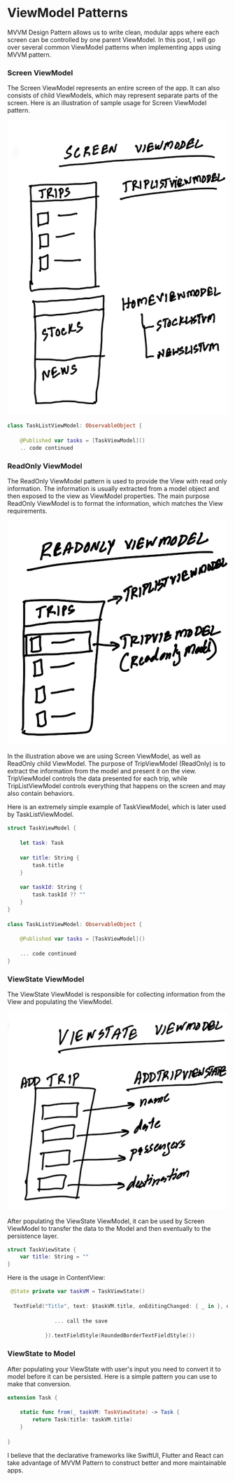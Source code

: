 # ViewModel Patterns 

MVVM Design Pattern allows us to write clean, modular apps where each screen can be controlled by one parent ViewModel. In this post, I will go over several common ViewModel patterns when implementing apps using MVVM pattern. 

### Screen ViewModel

The Screen ViewModel represents an entire screen of the app. It can also consists of child ViewModels, which may represent separate parts of the screen. Here is an illustration of sample usage for Screen ViewModel pattern.    

![Screen ViewModel](images/screen-view-model.png)

``` swift
class TaskListViewModel: ObservableObject {
    
    @Published var tasks = [TaskViewModel]()
    .. code continued 
```

### ReadOnly ViewModel 

The ReadOnly ViewModel pattern is used to provide the View with read only information. The information is usually extracted from a model object and then exposed to the view as ViewModel properties. The main purpose ReadOnly ViewModel is to format the information, which matches the View requirements. 

![ReadOnly ViewModel](images/readonly-vm.png)

In the illustration above we are using Screen ViewModel, as well as ReadOnly child ViewModel. The purpose of TripViewModel (ReadOnly) is to extract the information from the model and present it on the view. TripViewModel controls the data presented for each trip, while TripListViewModel controls everything that happens on the screen and may also contain behaviors. 

Here is an extremely simple example of TaskViewModel, which is later used by TaskListViewModel. 

``` swift 
struct TaskViewModel {
    
    let task: Task
    
    var title: String {
        task.title
    }
    
    var taskId: String {
        task.taskId ?? ""
    }
}

class TaskListViewModel: ObservableObject {
    
    @Published var tasks = [TaskViewModel]()

    ... code continued 
}

```

### ViewState ViewModel 

The ViewState ViewModel is responsible for collecting information from the View and populating the ViewModel. 

![ViewState ViewModel](images/viewstate-vm.png)

After populating the ViewState ViewModel, it can be used by Screen ViewModel to transfer the data to the Model and then eventually to the persistence layer. 

``` swift
struct TaskViewState {
    var title: String = ""
}
```

Here is the usage in ContentView: 

``` swift
 @State private var taskVM = TaskViewState()

  TextField("Title", text: $taskVM.title, onEditingChanged: { _ in }, onCommit: {
                
               ... call the save
                
            }).textFieldStyle(RoundedBorderTextFieldStyle())
```

### ViewState to Model 

After populating your ViewState with user's input you need to convert it to model before it can be persisted. Here is a simple pattern you can use to make that conversion. 

``` swift
extension Task {
    
    static func from(_ taskVM: TaskViewState) -> Task {
        return Task(title: taskVM.title)
    }
    
}
```

I believe that the declarative frameworks like SwiftUI, Flutter and React can take advantage of MVVM Pattern to construct better and more maintainable apps.  


